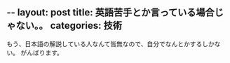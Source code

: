 --
layout: post
title: 英語苦手とか言っている場合じゃない。。
categories: 技術
--

もう、日本語の解説している人なんて皆無なので、自分でなんとかするしかない。
がんばります。

